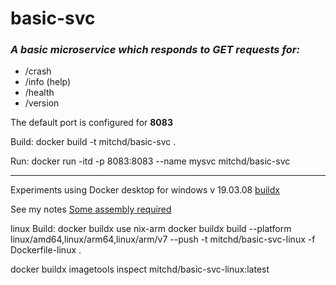 # basic-svc
### _A basic microservice which responds to GET requests for:_
* /crash
* /info (help)
* /health
* /version


The default port is configured for **8083**

Build: docker build -t mitchd/basic-svc .

Run:   docker run -itd -p 8083:8083 --name mysvc mitchd/basic-svc

---

Experiments using Docker desktop for windows v 19.03.08  [buildx](https://docs.docker.com/buildx/working-with-buildx/)

See my notes [Some assembly required](https://bestow.info/some-assembly-required/)

linux Build: 
  docker buildx use nix-arm
  docker buildx build --platform linux/amd64,linux/arm64,linux/arm/v7 --push -t mitchd/basic-svc-linux -f Dockerfile-linux  .
  
  docker buildx imagetools inspect mitchd/basic-svc-linux:latest 



   
